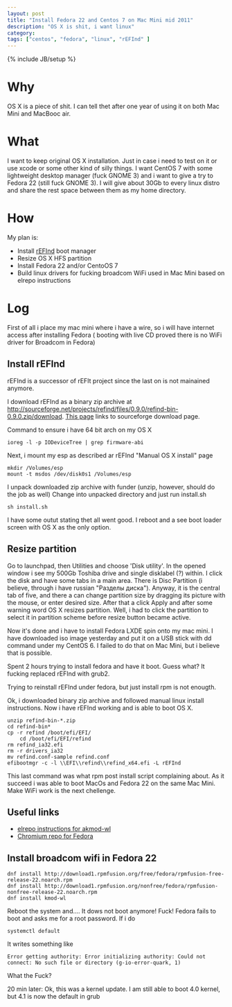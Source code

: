 ```yaml
---
layout: post
title: "Install Fedora 22 and Centos 7 on Mac Mini mid 2011"
description: "OS X is shit, i want linux"
category: 
tags: ["centos", "fedora", "linux", "rEFInd" ]
---
```

{% include JB/setup %}

# Why

OS X is a piece of shit. I can tell thet after one year of using it on both Mac Mini and MacBooc air.

# What

I want to keep original OS X installation. Just in case i need to test on it or use
xcode or some other kind of silly things. I want CentOS 7 with some lightweight 
desktop manager (fuck GNOME 3) and i want to give a try to Fedora 22 (still fuck GNOME 3).
I will give about 30Gb to every linux distro and share the rest space between them as my 
home directory.

# How

My plan is:

  * Install [rEFInd](http://www.rodsbooks.com/refind/) boot manager
  * Resize OS X HFS partition 
  * Install Fedora 22 and/or CentoOS 7
  * Build linux drivers for fucking broadcom WiFi used in Mac Mini based on elrepo instructions

# Log

First of all i place my mac mini where i have a wire, so i will have internet access after 
installing Fedora ( booting with live CD proved there is no WiFi driver for Broadcom in Fedora) 

## Install rEFInd
rEFInd is a successor of rEFIt project since the last on is not mainained anymore. 

I download rEFInd as a binary zip archive at http://sourceforge.net/projects/refind/files/0.9.0/refind-bin-0.9.0.zip/download.
[This page](http://www.rodsbooks.com/refind/getting.html) links to sourceforge download page.

Command to ensure i have 64 bit arch on my OS X

    ioreg -l -p IODeviceTree | grep firmware-abi

Next, i mount my esp as described ar rEFInd "Manual OS X install" page

    mkdir /Volumes/esp
    mount -t msdos /dev/disk0s1 /Volumes/esp

I unpack  downloaded zip archive with funder (unzip, however, should do the job as well)
Change into unpacked directory and just run install.sh

    sh install.sh

I have some outut stating thet all went good. I reboot and a see boot loader screen with
OS X as the only option. 

## Resize partition

Go to launchpad, then Utilities and choose 'Disk utility'. In the opened window i see my 500Gb 
Toshiba drive and single disklabel (?) within. I click the disk and have some tabs in a main 
area. There is Disc Partition (i believe, through i have russian "Разделы диска"). Anyway, it
is the central tab of five, and there a can change partition size by dragging its picture with
the mouse, or enter desired size. After that a click Apply and after some warning word OS X
resizes partition. Well, i had to click the partition to select it in partition scheme before
resize button became active.

Now it's done and i have to install Fedora LXDE spin onto my mac mini. I have downloaded 
iso image yesterday and put it on a USB stick with dd command under my CentOS 6. I failed 
to do that on Mac Mini, but i believe that is possible.

Spent 2 hours trying to install fedora and have it boot. Guess what? It fucking replaced rEFInd
with grub2.

Trying to reinstall rEFInd under fedora, but just install rpm is not enougth.

Ok, i downloaded binary zip archive and followed manual linux install instructions. Now i have rEFInd
working and is able to boot OS X.

    unzip refind-bin-*.zip
    cd refind-bin*
    cp -r refind /boot/efi/EFI/
		cd /boot/efi/EFI/refind
    rm refind_ia32.efi
    rm -r drivers_ia32
    mv refind.conf-sample refind.conf
    efibootmgr -c -l \\EFI\\refind\\refind_x64.efi -L rEFInd

This last command was what rpm post install script complaining about. As it succeed i was able
to boot MacOs and Fedora 22 on the same Mac Mini. Make WiFi work is the next chellenge.

## Useful links

  * [elrepo instructions for akmod-wl](http://elrepo.org/tiki/wl-kmod)
  * [Chromium repo for Fedora](http://copr.fedoraproject.org/coprs/spot/chromium/)

## Install broadcom wifi in Fedora 22

    dnf install http://download1.rpmfusion.org/free/fedora/rpmfusion-free-release-22.noarch.rpm
    dnf install http://download1.rpmfusion.org/nonfree/fedora/rpmfusion-nonfree-release-22.noarch.rpm
    dnf install kmod-wl

Reboot the system and.... It dows not boot anymore! Fuck!
Fedora fails to boot and asks me for a root password. If i do

    systemctl default

It writes something like

    Error getting authority: Error initializing authority: Could not connect: No such file or directory (g-io-error-quark, 1)

What the Fuck?

20 min later: Ok, this was a kernel update. I am still able to boot 4.0 kernel, but 4.1 is now the default in grub

